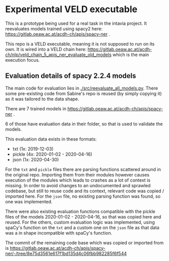 # Experimental VELD executable

This is a prototype being used for a real task in the intavia project. It reevaluates models trained
using spacy2 here: https://gitlab.oeaw.ac.at/acdh-ch/apis/spacy-ner .

This repo is a VELD executable, meaning it is not supposed to run on its own. It is wired into a
VELD chain here: https://gitlab.oeaw.ac.at/acdh-ch/nlp/veld_chain_5_apis_ner_evaluate_old_models
which is the main execution focus. 

## Evaluation details of spacy 2.2.4 models

The main code for evaluation lies in
[./src/reevaluate_all_models.py](./src/reevaluate_all_models.py). There some pre-existing code from
Sabine's repo is reused (by simply copying it) as it was tailored to the data shape.

There are 7 trained models in https://gitlab.oeaw.ac.at/acdh-ch/apis/spacy-ner .

6 of those have evaluation data in their folder, so that is used to validate the models.

This evaluation data exists in these formats:
- txt (1x: 2019-12-03)
- pickle (4x: 2020-01-02 - 2020-04-16)
- json (1x: 2020-04-30)

For the `txt` and `pickle` files there are parsing functions scattered around in the original repo.
Importing them from their modules however causes execution of the modules which leads to crashes as
a lot of context is missing. In order to avoid changes to an undocumented and sprawled codebase, but
still to reuse code and its context, relevant code was copied / imported here. For the `json` file,
no existing parsing function was found, so one was implemented.

There were also existing evaluation functions compatible with the pickle files of the models
2020-01-02 - 2020-04-16, so that was copied here and reused. For the others, custom evaluation logic
was implemented, using spaCy's function on the `txt` and a custom one on the `json` file as that
data was a in shape incompatible with spaCy's function.

The commit of the remaining code base which was copied or imported from is
https://gitlab.oeaw.ac.at/acdh-ch/apis/spacy-ner/-/tree/8e75d3561e617f1bd135d4c06fbb982285f6f544


